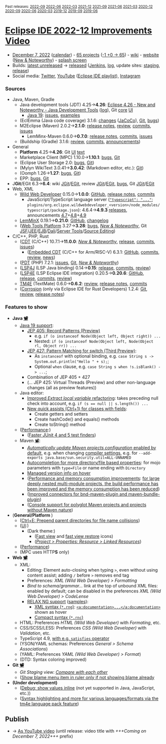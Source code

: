 <sup>Past releases:
[2022-09](https://github.com/howlger/Eclipse-IDE-improvements-videos/tree/2022-09)
[2022-06](https://github.com/howlger/Eclipse-IDE-improvements-videos/tree/2022-06)
[2022-03](https://github.com/howlger/Eclipse-IDE-improvements-videos/tree/2022-03)
[2021-12](https://github.com/howlger/Eclipse-IDE-improvements-videos/tree/2021-12)
[2021-09](https://github.com/howlger/Eclipse-IDE-improvements-videos/tree/2021-09)
[2021-06](https://github.com/howlger/Eclipse-IDE-improvements-videos/tree/2021-06)
[2021-03](https://github.com/howlger/Eclipse-IDE-improvements-videos/tree/2021-03)
[2020-12](https://github.com/howlger/Eclipse-IDE-improvements-videos/tree/2020-12)
[2020-09](https://github.com/howlger/Eclipse-IDE-improvements-videos/tree/2020-09)
[2020-06](https://github.com/howlger/Eclipse-IDE-improvements-videos/tree/2020-06)
[2020-03](https://github.com/howlger/Eclipse-IDE-improvements-videos/tree/2020-03)
[2019-12](https://github.com/howlger/Eclipse-IDE-improvements-videos/tree/2019-12)
[2019-09](https://github.com/howlger/Eclipse-IDE-improvements-videos/tree/2019-09)
[2019-06](https://github.com/howlger/Eclipse-IDE-improvements-videos/tree/2019-06)
</sup>

# [Eclipse IDE 2022-12 Improvements Video](https://youtu.be/jJau4kUoLrA)

* [December 7, 2022](https://calendar.google.com/calendar/event?eid=N2t1M2FmNWM1dnRianM1MWFmZG44dTAxYjkgZ2NoczdubTRudnBtODM3NDY5ZGRqOXRqbGtAZw&ctz=Europe/Berlin) ([calendar](https://calendar.google.com/calendar/embed?src=gchs7nm4nvpm837469ddj9tjlk@group.calendar.google.com&ctz=Europe/Berlin)) - [65 projects](https://projects.eclipse.org/releases/2022-12) ([-1 +0 → 65](projects_diff.txt)) - [wiki](https://wiki.eclipse.org/Category:SimRel-2022-12) - [website](https://eclipse.org/eclipseide/2022-12) ([New & Noteworthy](https://eclipse.org/eclipseide/2022-12/noteworthy)) - [splash screen](https://bugs.eclipse.org/bugs/show_bug.cgi?id=575781)
* Builds: [latest unreleased](https://download.eclipse.org/technology/epp/staging/) → [released](https://download.eclipse.org/technology/epp/downloads/release/2022-12/) ([Jenkins](https://ci.eclipse.org/packaging/job/simrel.epp-tycho-build), [log](https://git.eclipse.org/c/simrel/org.eclipse.simrel.build.git/log/), update sites: [staging](https://download.eclipse.org/staging/2022-12), [release](http://download.eclipse.org/releases/2022-12))
* Social media: [Twitter](http://twitter.com/EclipseJavaIDE), [YouTube](https://www.youtube.com/user/EclipseFdn) ([Eclipse IDE playlist](https://www.youtube.com/playlist?list=PLy7t4z5SYNaSNjL60ofpwVhfA7mOF3Pgk)), [Instagram](https://www.instagram.com/eclipsejavaide)


### Sources

* Java, Maven, Gradle
    * Java development tools (JDT) 4.25→**4.26**: [Eclipse 4.26 - New and Noteworthy - Java Development Tools](https://www.eclipse.org/eclipse/news/4.26/jdt.php) ([log](https://github.com/eclipse-platform/www.eclipse.org-eclipse-news/commits/master/4.26/jdt.html)), Git [core](https://github.com/eclipse-jdt/eclipse.jdt.core/commits/master) [UI](https://github.com/eclipse-jdt/eclipse.jdt.ui/commits/master)
        * [Java 19](https://jdk.java.net/19/): [issues](https://github.com/eclipse-jdt/eclipse.jdt.core/milestone/13?closed=1), [examples](https://wiki.eclipse.org/Java19/Examples)
    * (EclEmma (Java code coverage) 3.1.6: [changes](https://www.eclemma.org/changes.html) ([JaCoCo](https://www.jacoco.org/jacoco/trunk/doc/changes.html)), [Git](https://github.com/eclipse/eclemma/commits/master), [bugs](https://bugs.eclipse.org/bugs/buglist.cgi?product=Eclemma&query_format=advanced&order=changeddate%20DESC))
    * M2Eclipse (Maven) 2.0.2→**2.1.0**: [release notes](https://github.com/eclipse-m2e/m2e-core/blob/master/RELEASE_NOTES.md#210), [review](https://projects.eclipse.org/projects/technology.m2e/reviews/2.1.0-release-review), [commits](https://github.com/eclipse-m2e/m2e-core/compare/2.0.2...2.1.0), [issues](https://github.com/eclipse-m2e/m2e-core/issues?q=is%3Aissue+sort%3Aupdated-desc+is%3Aclosed)
        * LemMinx-Maven 0.6.0→**0.7.0**: [release notes](https://github.com/eclipse/lemminx-maven/releases/tag/0.7.0), [commits](https://github.com/eclipse/lemminx-maven/compare/0.6.0...0.7.0), [issues](https://github.com/eclipse/lemminx-maven/issues?q=is%3Aissue+sort%3Aupdated-desc+is%3Aclosed)
    * (Buildship (Gradle) 3.1.6: [review](https://projects.eclipse.org/projects/tools.buildship/releases/3.1.6), [commits](https://github.com/eclipse/buildship/commits/master), [announcements](https://discuss.gradle.org/tag/buildship-release))
* General
    * **Platform** 4.25→**4.26**: <!--[Eclipse 4.26 - New and Noteworthy - Platform and Equinox](https://www.eclipse.org/eclipse/news/4.26/platform.php) ([log](https://github.com/eclipse-platform/www.eclipse.org-eclipse-news/commits/master/4.26/platform.html)), -->Git [UI](https://github.com/eclipse-platform/eclipse.platform.ui/commits/master) [text](https://github.com/eclipse-platform/eclipse.platform.text/commits/master)
    * Marketplace Client (MPC) 1.10.0→**1.10.1**: [bugs](https://bugs.eclipse.org/bugs/buglist.cgi?product=MPC&query_format=advanced&order=changeddate%20DESC), [Git](https://git.eclipse.org/c/mpc/org.eclipse.epp.mpc.git/log/)
    * (Eclipse User Storage 2.0: [bugs](https://bugs.eclipse.org/bugs/buglist.cgi?product=USSSDK&query_format=advanced&order=changeddate%20DESC), [Git](https://git.eclipse.org/c/usssdk/org.eclipse.usssdk.git/log/))
    * (Mylyn WikiText 3.0.41→**3.0.42**: (Markdown editor, etc.): [Git](https://git.eclipse.org/c/mylyn/org.eclipse.mylyn.docs.git/log/))
    * (Oomph 1.26→**1.27**: [bugs](https://bugs.eclipse.org/bugs/buglist.cgi?product=Oomph&query_format=advanced&order=changeddate%20DESC), [Git](https://git.eclipse.org/c/oomph/org.eclipse.oomph.git/log/))
    * EPP: [bugs](https://bugs.eclipse.org/bugs/buglist.cgi?product=EPP&query_format=advanced&order=changeddate%20DESC), [Git](https://git.eclipse.org/c/epp/org.eclipse.epp.packages.git/log/)
* J**Git**/EGit 6.3→**6.4**: wiki [JGit](https://wiki.eclipse.org/JGit/New_and_Noteworthy/6.4)/[EGit](https://wiki.eclipse.org/EGit/New_and_Noteworthy/6.4), review [JGit](https://projects.eclipse.org/projects/technology.jgit/reviews/6.4.0-release-review)/[EGit](https://projects.eclipse.org/projects/technology.egit/reviews/6.4.0-release-review), [bugs](https://bugs.eclipse.org/bugs/buglist.cgi?product=EGit&product=JGit&query_format=advanced&order=changeddate%20DESC), Git [JGit](https://git.eclipse.org/c/jgit/jgit.git/log/)/[EGit](https://git.eclipse.org/c/egit/egit.git/log/)
* Web, XML
    * [Wild Web Developer](https://projects.eclipse.org/projects/tools.wildwebdeveloper) 0.15.0→**1.0.0**: [GitHub](https://github.com/eclipse/wildwebdeveloper), [release notes](https://github.com/eclipse/wildwebdeveloper/blob/master/RELEASE_NOTES.md#100), [commits](https://github.com/eclipse/wildwebdeveloper/compare/0.15.0...1.0.0)
        * JavaScript/TypeScript language server ([`"typescript": "..."`](https://github.com/eclipse/wildwebdeveloper/blob/master/org.eclipse.wildwebdeveloper/package.json#L5); `plugins/org.eclipse.wildwebdeveloper_<version>/node_modules/typescript/package.json`): 4.6.4→**4.9.3** [releases](https://github.com/microsoft/TypeScript/releases), announcements [4.7](https://devblogs.microsoft.com/typescript/announcing-typescript-4-7)+[4.8](https://devblogs.microsoft.com/typescript/announcing-typescript-4-8)+[4.9](https://devblogs.microsoft.com/typescript/announcing-typescript-4-9)
    * [LemMinX](https://projects.eclipse.org/projects/technology.lemminx) 0.19.1→**0.21.0**: [GitHub](https://github.com/eclipse/lemminx), [changelog](https://github.com/eclipse/lemminx/blob/main/CHANGELOG.md#0200-march-29-2022)
    * ([Web Tools Platform](https://projects.eclipse.org/projects/webtools) 3.27→**3.28**: [bugs](https://bugs.eclipse.org/bugs/report.cgi?x_axis_field=bug_status&y_axis_field=product&query_format=report-table&classification=WebTools&target_milestone=3.28&format=table&action=wrap), [_New & Noteworthy_](https://www.eclipse.org/webtools/releases/3.28/NewAndNoteworthy/), Git [JSF](https://git.eclipse.org/c/jsf/webtools.jsf.git/log/)/[JEE](https://git.eclipse.org/c/jeetools/webtools.javaee.git/log/)/[EJB](https://git.eclipse.org/c/jeetools/webtools.ejb.git/log/)/[Dali](https://git.eclipse.org/c/dali/webtools.dali.git/log/)/[Server Tools](https://git.eclipse.org/c/servertools/webtools.servertools.git/log/)/[Source Editing](https://git.eclipse.org/c/sourceediting/webtools.sourceediting.git/log/))
* C/C++, PHP, Rust
    * ([CDT](https://projects.eclipse.org/projects/tools.cdt) (C/C++) 10.7.1→**11.0.0**: [_New & Noteworthy_](https://github.com/eclipse-cdt/cdt/blob/main/NewAndNoteworthy/CDT-11.0.md), [release](https://github.com/eclipse-cdt/cdt/releases/tag/CDT_11_0_0), [commits](https://github.com/eclipse-cdt/cdt/compare/CDT_10_7_1...CDT_11_0_0), [issues](https://github.com/eclipse-cdt/cdt/issues?q=is%3Aissue+sort%3Aupdated-desc))
        * ([Embedded CDT](https://projects.eclipse.org/projects/iot.embed-cdt) (C/C++ for Arm/RISC-V) 6.3.1: [GitHub](https://github.com/eclipse-embed-cdt/eclipse-plugins), [commits](https://github.com/eclipse-embed-cdt/eclipse-plugins/compare/v6.3.0...v6.3.1), [review](https://projects.eclipse.org/projects/iot.embed-cdt/reviews/6.3.1-release-review), [news](https://eclipse-embed-cdt.github.io/news/))
    * ([PDT](https://projects.eclipse.org/projects/tools.pdt) (PHP) 7.2.1: [issues](https://github.com/eclipse/pdt/issues?q=is%3Aissue+sort%3Aupdated-asc), [Git](https://github.com/eclipse/pdt/commits/master), [_New & Noteworthy_](https://wiki.eclipse.org/PDT/NewIn72))
    * ([LSP4J](https://projects.eclipse.org/projects/technology.lsp4j) (LSP Java binding) 0.14→**0.15**: [release](https://github.com/eclipse/lsp4j/releases/tag/v0.15.0), [commits](https://github.com/eclipse/lsp4j/compare/v0.14.0...v0.15.0), [review](https://projects.eclipse.org/projects/technology.lsp4j))
    * ([LSP4E](https://projects.eclipse.org/projects/technology.lsp4e) (LSP Eclipse IDE integration) 0.20.5→**0.20.6**: [GitHub](https://github.com/eclipse/lsp4e), [release](https://github.com/eclipse/lsp4e/releases/tag/0.20.6), [commits](https://github.com/eclipse/lsp4e/compare/0.20.5...0.20.6), [review](https://projects.eclipse.org/projects/technology.lsp4e/releases/0.20.6))
    * [TM4E](https://projects.eclipse.org/projects/technology.tm4e) (TextMate) 0.6.0→**0.6.2**: [review](https://projects.eclipse.org/projects/technology.tm4e/reviews/0.6.2-release-review), [release notes](https://github.com/eclipse/tm4e/blob/master/RELEASE_NOTES.md#062), [commits](https://github.com/eclipse/tm4e/compare/0.6.0...0.6.2)
    * ([Corrosion](https://github.com/eclipse/corrosion) (only via Eclipse IDE for Rust Developers) 1.2.4: [Git](https://github.com/eclipse/corrosion/commits/master), [review](https://projects.eclipse.org/projects/tools.corrosion/reviews/1.2.4-release-review), [release notes](https://github.com/eclipse/corrosion/blob/master/RELEASE_NOTES.md))


### Features to show

* **Java [📽️](https://youtu.be/jJau4kUoLrA?t=16s)**
    * [Java 19 support](https://www.eclipse.org/eclipse/news/4.26/jdt.php#Java_19):
        * [JEP 405: Record Patterns (Preview)](https://openjdk.org/jeps/405)
            * e.g. `if (o instanceof Node(Object left, Object right)) ...`
            * Nested: `if (o instanceof Node(Object left, Node(Object rl, Object rr)) ...`
        * [JEP 427: Pattern Matching for switch (Third Preview)](https://openjdk.org/jeps/427):
            * As `instanceof` with optional binding, e.g. `case String s -> System.out.println("Hello " + s);`;
            * Optional `when` clause, e.g. `case String s when !s.isBlank() -> ...`;
        * Combination of JEP 405 + 427
        * (... JEP 425: Virtual Threads (Preview) and other non-language changes (all as preview features))
    * Java editor:
        * [Improved _Extract local variable_ refactoring](https://www.eclipse.org/eclipse/news/4.26/jdt.php#smarter-extract-local): takes preceding null check into account, e.g. `if (s == null || s.length()) ...`
        * [New quick assists (Ctrl+1) for classes with fields](https://www.eclipse.org/eclipse/news/4.26/jdt.php#new-class-assists):
            * Create getters and setters
            * Create hashCode() and equals() methods
            * Create toString() method
    * ([Performance](https://github.com/search?utf8=%E2%9C%93&q=performance+OR+speed+OR+faster+org%3Aeclipse-jdt+committer-date%3A2022-09-05..2022-12-10&s=committer-date&o=desc&type=Commits):)
        * ([Faster JUnit 4 and 5 test finders](https://github.com/eclipse-jdt/eclipse.jdt.ui/commit/cf5968f745bcae0f4cd3036dfcb009737b6d18e4))
    * Maven [📽️](https://youtu.be/jJau4kUoLrA?t=218s):
        * [_Automatically update Maven projects configuration_ enabled by default](https://github.com/eclipse-m2e/m2e-core/blob/master/RELEASE_NOTES.md#automatic-configuration-updates-of-maven-projects-enabled-by-default), e.g. when changing [compiler settings](https://stackoverflow.com/a/68058292/6505250), e.g. for `--add-exports java.base/sun.security.util=ALL-UNNAMED`
        * [Autocompletion for more directory/file based properties](https://github.com/eclipse/lemminx-maven/pull/297): for mojo parameters with `type=File` or name ending with `Directory`
        * [Managed version info on hover](https://github.com/eclipse/lemminx-maven/pull/298)
        * ([Performance and memory consumption improvements](https://github.com/eclipse-m2e/m2e-core/blob/master/RELEASE_NOTES.md#performance-and-memory-consumption-improvements): [for large deeply nested multi-module projects, the build performance has been improved and the memory consumption has been reduced](https://github.com/eclipse-m2e/m2e-core/commit/281038aa6fdf411a8038e8c50ece86fa11bfe3eb))
        * ([Improved connectors for bnd-maven-plugin and maven-bundle-plugin](https://github.com/eclipse-m2e/m2e-core/blob/master/RELEASE_NOTES.md#improved-connectors-for-bnd-maven-plugin-and-maven-bundle-plugin))
        * ([Console support for polyglot Maven projects and projects without Maven nature](https://github.com/eclipse-m2e/m2e-core/blob/master/RELEASE_NOTES.md#console-support-for-polyglot-maven-projects-and-projects-without-maven-nature))
* (**General/Platform <!--[📽️](https://youtu.be/jJau4kUoLrA?t=000s)-->**)
    * ([Ctrl+E: Prepend parent directories for file name collisions](https://github.com/eclipse-platform/eclipse.platform.ui/pull/302))
    * ([UI](https://github.com/search?utf8=%E2%9C%93&q=dark+OR+light+OR+theme+OR+layout+org%3Aeclipse-platform+org%3Aeclipse-jdt+committer-date%3A2022-09-05..2022-12-10&s=committer-date&type=Commits):)
        * (Dark theme:)
            * ([Fast view](https://github.com/eclipse-platform/eclipse.platform.images/commit/8c216ca0527d7c85c8628dc11d1779de3e3c12c2) and [fast view restore](https://github.com/eclipse-platform/eclipse.platform.ui/commit/7a9fb73d375d1d1d6e51b9391ca1845472c4d777) icons)
            * ([_Project > Properties: Resource > Linked Resources_](https://github.com/eclipse-platform/eclipse.platform.ui/commit/5c05000b06c4f17e9af8158b917643069ab79092))
    * ([Performance](https://github.com/search?utf8=%E2%9C%93&q=performance+OR+speed+OR+fast+OR+faster+OR+slow+org%3Aeclipse-platform+committer-date%3A2022-09-05..2022-12-10&s=committer-date&o=desc&type=Commits))
    * (MPC uses HTTP**S** only)
* **Web [📽️](https://youtu.be/jJau4kUoLrA?t=302s)**
    * XML:
        * Editing: Element auto-closing when typing `>`, even without using content assist; adding `/` before `>` removes end tag
        * Preferences: _XML (Wild Web Developer) > Formatting_
        * _Bind to schema/grammar..._ link at the top of unbound XML files: enabled by default; can be disabled in the preferences _XML (Wild Web Developer) > CodeLense_
        * [RELAX NG support](https://github.com/eclipse/lemminx/issues/828) ([samples](https://github.com/eclipse/lemminx/tree/main/org.eclipse.lemminx/src/test/resources/relaxng)):
            * [XML syntax (`*.rng`)](https://en.wikipedia.org/wiki/RELAX_NG#XML_syntax): [`<a:documentation>...</a:documentation>`](https://relaxng.org/tutorial-20011203.html#IDA1OZR) shown as hover
            * [Compact syntax (`*.rnc`)](https://en.wikipedia.org/wiki/RELAX_NG#Compact_syntax)
    * HTML: Preferences _HTML (Wild Web Developer)_ with _Formating_, etc.
    * CSS/SCSS/LESS: Preferences _CSS (Wild Web Developer)_ with _Validation_, etc.
    * TypeScript 4.9, [with e.g. `satisfies` operator](https://devblogs.microsoft.com/typescript/announcing-typescript-4-9-beta/#the-satisfies-operator)
    * (YSON/YAML schemas: Preferences _General > Schema Associations_)
    * (YAML: Preferences _YAML (Wild Web Developer) > Format_)
    * (DTD: Syntax coloring improved)
* **Git [📽️](https://youtu.be/jJau4kUoLrA?t=588s)**
    * _Git Staging_ view: [_Compare with each other_](https://wiki.eclipse.org/EGit/New_and_Noteworthy/6.4#Compare_with_each_other_in_Staging_View)
    * ([Show blame menu item in ruler only if not showing blame already](https://git.eclipse.org/c/egit/egit.git/commit/?id=62fc9d7f81bc7b97d443b0d42770cba53d9ac7fc)
* **(Under development)**
    * ([Debug: show values inline](https://www.eclipse.org/eclipse/news/4.23/platform.php#inline-debug-values) (not yet supported in Java, JavaScript, etc.))
    * ([Syntax highlighting and more for various languages/formats via the tm4e language pack feature](https://github.com/eclipse/tm4e/pull/374))

## Publish
* → [As YouTube video](https://www.youtube.com/playlist?list=PLnh_8hTD4yvnhXSttuewEKgKkmlIj_ND-) (until release: video title with _+++Coming on December 7, 2022+++_ prefix)

